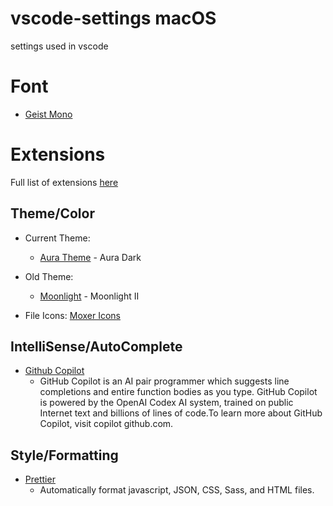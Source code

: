 # vscode-settings macOS

settings used in vscode

# Font

- [Geist Mono](https://vercel.com/font/mono)

# Extensions

Full list of extensions [here](https://gist.github.com/JDesigns716/4983eb97cbd49cb42037dc1c5bef1f3e)

## Theme/Color

- Current Theme:

  - [Aura Theme](https://marketplace.visualstudio.com/items?itemName=DaltonMenezes.aura-theme) - Aura Dark

- Old Theme:

  - [Moonlight](https://marketplace.visualstudio.com/items?itemName=atomiks.moonlight) - Moonlight II

- File Icons:
  [Moxer Icons](https://marketplace.visualstudio.com/items?itemName=Equinusocio.moxer-icons)

## IntelliSense/AutoComplete

- [Github Copilot](https://marketplace.visualstudio.com/items?itemName=GitHub.copilot)
  - GitHub Copilot is an AI pair programmer which suggests line completions and entire function bodies as you type. GitHub Copilot is powered by the OpenAI Codex AI system, trained on public Internet text and billions of lines of code.To learn more about GitHub Copilot, visit copilot github.com.

## Style/Formatting

- [Prettier](https://marketplace.visualstudio.com/items?itemName=esbenp.prettier-vscode)
  - Automatically format javascript, JSON, CSS, Sass, and HTML files.
